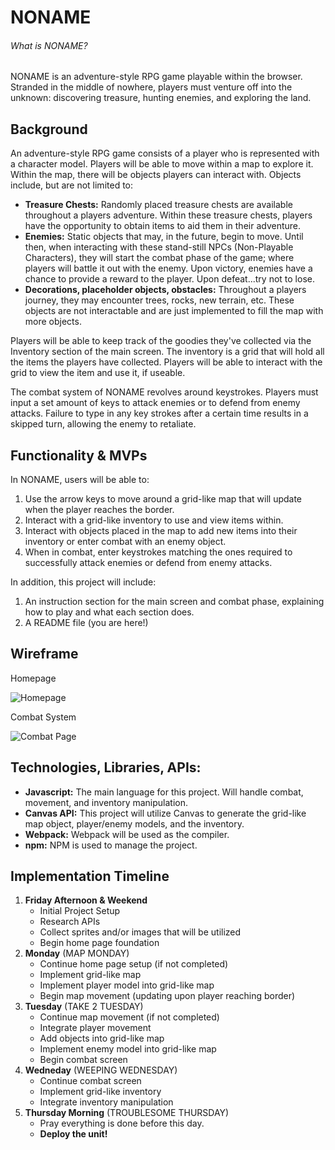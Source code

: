# NONAME
###### What is NONAME?
NONAME is an adventure-style RPG game playable within the browser. Stranded in the middle of nowhere, players must venture off into the unknown: discovering treasure, hunting enemies, and exploring the land.


## Background
An adventure-style RPG game consists of a player who is represented with a character model. Players will be able to move within a map to explore it. Within the map, there will be objects players can interact with. Objects include, but are not limited to:
- **Treasure Chests:** Randomly placed treasure chests are available throughout a players adventure. Within these treasure chests, players have the opportunity to obtain items to aid them in their adventure.
- **Enemies:** Static objects that may, in the future, begin to move. Until then, when interacting with these stand-still NPCs (Non-Playable Characters), they will start the combat phase of the game; where players will battle it out with the enemy. Upon victory, enemies have a chance to provide a reward to the player. Upon defeat...try not to lose.
- **Decorations, placeholder objects, obstacles:** Throughout a players journey, they may encounter trees, rocks, new terrain, etc. These objects are not interactable and are just implemented to fill the map with more objects.

Players will be able to keep track of the goodies they've collected via the Inventory section of the main screen. The inventory is a grid that will hold all the items the players have collected. Players will be able to interact with the grid to view the item and use it, if useable.

The combat system of NONAME revolves around keystrokes. Players must input a set amount of keys to attack enemies or to defend from enemy attacks. Failure to type in any key strokes after a certain time results in a skipped turn, allowing the enemy to retaliate.

## Functionality & MVPs

In NONAME, users will be able to:
1. Use the arrow keys to move around a grid-like map that will update when the player reaches the border.
2. Interact with a grid-like inventory to use and view items within.
3. Interact with objects placed in the map to add new items into their inventory or enter combat with an enemy object.
4. When in combat, enter keystrokes matching the ones required to successfully attack enemies or defend from enemy attacks.

In addition, this project will include:
1. An instruction section for the main screen and combat phase, explaining how to play and what each section does.
2. A README file (you are here!)

## Wireframe
Homepage

![Homepage](https://i.imgur.com/tKDZAnc.png)

Combat System

![Combat Page](https://i.imgur.com/0YDwxgs.png)

## Technologies, Libraries, APIs:
- **Javascript:** The main language for this project. Will handle combat, movement, and inventory manipulation.
- **Canvas API:** This project will utilize Canvas to generate the grid-like map object, player/enemy models, and the inventory.
- **Webpack:** Webpack will be used as the compiler.
- **npm:** NPM is used to manage the project.

## Implementation Timeline
1. **Friday Afternoon & Weekend** 
     - Initial Project Setup
     - Research APIs
     - Collect sprites and/or images that will be utilized
     - Begin home page foundation
2. **Monday** (MAP MONDAY)
    - Continue home page setup (if not completed)
    - Implement grid-like map
    - Implement player model into grid-like map
    - Begin map movement (updating upon player reaching border)
3. **Tuesday** (TAKE 2 TUESDAY)
    - Continue map movement (if not completed)
    - Integrate player movement
    - Add objects into grid-like map
    - Implement enemy model into grid-like map
    - Begin combat screen
4. **Wedneday** (WEEPING WEDNESDAY)
    - Continue combat screen
    - Implement grid-like inventory
    - Integrate inventory manipulation
5. **Thursday Morning** (TROUBLESOME THURSDAY)
    - Pray everything is done before this day.
    - **Deploy the unit!**